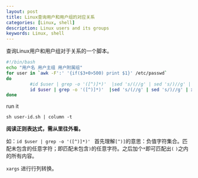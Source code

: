 ```yaml
---
layout: post
title: Linux查询用户和用户组的对应关系
categories: [Linux, shell]
description: Linux users and its groups
keywords: Linux, shell
---
```

查询Linux用户和用户组对于关系的一个脚本。

```bash
#!/bin/bash
echo "用户名 用户主组 用户附属组"
for user in `awk -F':' '{if($3+0>500) print $1}' /etc/passwd`
do
         #id $user | grep -o '([^)]*)'  |sed 's/(//g' | sed 's/)//g' | xargs | awk -F " "  '{for (i=2;i<=NF;i++)printf("%s ", $i);print ""}'  | column -t 
         id $user | grep -o '([^)]*)'  |sed 's/(//g' | sed 's/)//g' | xargs  | awk '{$2="";print $0}'
done
```
run it
```
sh user-id.sh | column -t
```


**阅读正则表达式，需从里往外看。**

如：`id $user | grep -o '([^)]*)' `
首先理解`[^)]`的意思：负值字符集合。匹配未包含的任意字符；即匹配未包含`)`的任意字符。之后加个`*`即可匹配出`(` `)`之内的所有内容。

`xargs` 进行行列转换。
